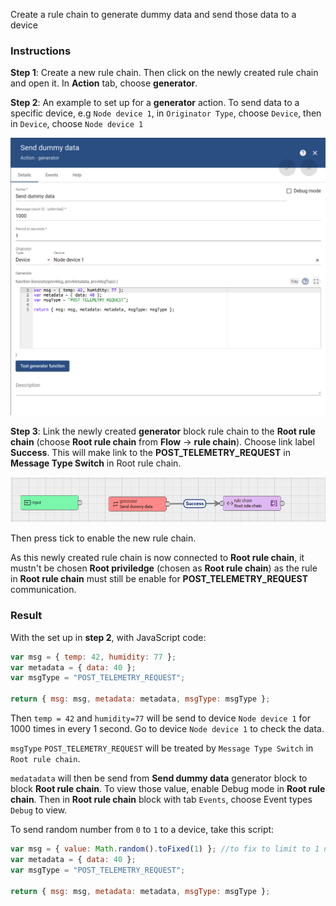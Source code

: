 Create a rule chain to generate dummy data and send those data to a device

### Instructions

**Step 1**: Create a new rule chain. Then click on the newly created rule chain and open it. In **Action** tab, choose **generator**.

**Step 2**: An example to set up for a **generator** action. To send data to a specific device, e.g ``Node device 1``, in ``Originator Type``, choose ``Device``, then in ``Device``, choose ``Node device 1``

![](../../../Environment/Images/rule_chain_action_generator_setup.png)

**Step 3**: Link the newly created **generator** block rule chain to the **Root rule chain** (choose **Root rule chain** from **Flow** -> **rule chain**). Choose link label **Success**. This will make link to the **POST_TELEMETRY_REQUEST** in **Message Type Switch** in Root rule chain.

![](../../../Environment/Images/rule_chain_action_generator.png)

Then press tick to enable the new rule chain.

As this newly created rule chain is now connected to **Root rule chain**, it mustn't be chosen **Root priviledge** (chosen as **Root rule chain**) as the rule in **Root rule chain** must still be enable for **POST_TELEMETRY_REQUEST** communication.

### Result

With the set up in **step 2**, with JavaScript code:

```js
var msg = { temp: 42, humidity: 77 };
var metadata = { data: 40 };
var msgType = "POST_TELEMETRY_REQUEST";

return { msg: msg, metadata: metadata, msgType: msgType };
```

Then ``temp = 42`` and ``humidity=77`` will be send to device ``Node device 1`` for 1000 times in every 1 second. Go to device ``Node device 1`` to check the data.

``msgType`` ``POST_TELEMETRY_REQUEST`` will be treated by ``Message Type Switch`` in ``Root rule chain``.

``medatadata`` will then be send from **Send dummy data** generator block to block **Root rule chain**. To view those value, enable Debug mode in **Root rule chain**. Then in  **Root rule chain** block with tab ``Events``, choose Event types ``Debug`` to view.

To send random number from ``0`` to ``1`` to a device, take this script:

```js
var msg = { value: Math.random().toFixed(1) }; //to fix to limit to 1 number after ,
var metadata = { data: 40 };
var msgType = "POST_TELEMETRY_REQUEST";

return { msg: msg, metadata: metadata, msgType: msgType };
```
